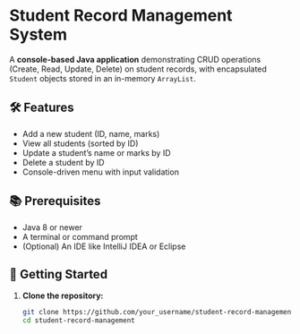 # Student Record Management System

A **console-based Java application** demonstrating CRUD operations (Create, Read, Update, Delete) on student records, with encapsulated `Student` objects stored in an in-memory `ArrayList`.

## 🛠️ Features

- Add a new student (ID, name, marks)
- View all students (sorted by ID)
- Update a student’s name or marks by ID
- Delete a student by ID
- Console-driven menu with input validation

## 📚 Prerequisites

- Java 8 or newer
- A terminal or command prompt
- (Optional) An IDE like IntelliJ IDEA or Eclipse

## 🚀 Getting Started

1. **Clone the repository:**
   ```bash
   git clone https://github.com/your_username/student-record-management.git
   cd student-record-management
